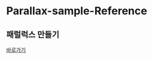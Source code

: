 # Parallax-sample-Reference


<h2>패럴럭스 만들기</h2>
<a href="https://jeongah2651.github.io/Parallax-sample-Reference/">바로가기</a>

